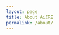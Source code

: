 ```yaml
---
layout: page
title: About AiCRE
permalink: /about/
---
```


 
<head>
    <!-- ...other head elements... -->
    <link href="https://fonts.googleapis.com/css2?family=Roboto:wght@400&display=swap" rel="stylesheet">
</head>

<span id="about"></span>

<!-- Load library from the CDN -->
<script src="https://unpkg.com/typed.js@2.1.0/dist/typed.umd.js"></script>

<script>
  var hello = new Typed('#about', {
    strings: ['AiCRE Labs is building a Decision OS to accelerate CREs transition to machine intelligence.^1000\n' + 
    'We want to make tenant selection less painful, less time consuming, and more profitable so on top of this OS we built a tool called Foundation. It is what powers this site.^1000\n' + 
    '<br><br>It was made just for you and your properties.^1000\n Foundation finds retailers by name that are best positioned to gain market share, ^250\n reduce time off market, ^250\n and minimize Tenant Improvement. ^250\n ^1000\n<br><br>' + 
    'Use Foundation to help select the most profitable tenants,^250\n persuade prospects your vacancy is the best space,^250\n close deals faster,^250\n reduce time off market,^250\n minimize turnover,^250\n optimize tenant mix,^250\n and improve Net Operating Income.'],
    typeSpeed: 35,
    startDelay: 250,
    smartBackspace: false,
    loop: false,
    backDelay: 1000, // Delay period after the text is typed out
    showCursor: true,
    cursorChar: '|'
  });
</script>
